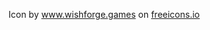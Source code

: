 Icon by <a href="https://freeicons.io/profile/2257">www.wishforge.games</a> on <a href="https://freeicons.io">freeicons.io</a>                                